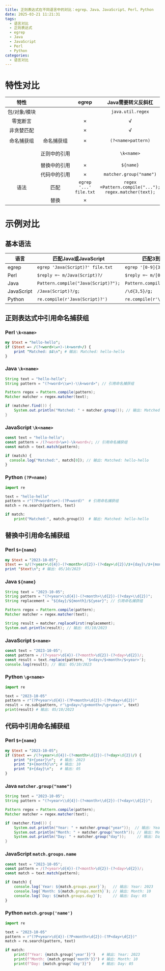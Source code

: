 ```yaml
---
title: 正则表达式在不同语言中的对比：egrep、Java、JavaScript、Perl、Python
date: 2025-03-21 11:21:31
tags:
  - 语言对比
  - 正则表达式
  - egrep
  - Java
  - JavaScript
  - Perl
  - Python
categories:
  - 语言对比
---
```

# 特性对比
| 特性 |  | egrep | Java需要转义反斜杠 | JavaScriptES2018开始支持 | Perl | Python |
| :---: | :---: | :---: | :---: | :---: | :---: | :---: |
| <span style="white-space: nowrap;">包/对象/模块</span> |  |  |  `java.util.regex` | RegExp |  | re |
| 零宽断言 |  | × | √ | √|√ | √|
| 非贪婪匹配 |  | × | √ | √| √|√ |
| 命名捕获组 | 命名捕获组 | × | `(?<name>pattern)` |`(?<name>pattern)` |`(?<name>pattern)` | `(?P<name>pattern)` |
| |  <span style="white-space: nowrap;">正则中的引用</span> | | `\k<name>` | `\k<name>`| <span style="white-space: nowrap;">`\k<name>` 或`\g{name}`</span> | `(?P=name)` |
| | 替换中的引用 | ×| `${name}` | `$<name>` | `\g<name>` | `\g<name>` |
| | 代码中的引用 | ×| `matcher.group("name")` | `match.groups.name` | `$+{name}` | `match.group('name')` |
| 语法 | 匹配 | <span style="white-space: nowrap;">`egrep '...' file.txt`</span> | <span style="white-space: nowrap;">`regex =Pattern.compile("...");`</span><br/>`regex.matcher(text);` | `/.../g` | `m/.../` | `re.compile(r'...')` |
| | 替换 | × |  | `text.replace(oldPattern,newPattern)` | `s/.../.../` | `re.sub(oldPattern,newPattern,text)` |


# 示例对比
## 基本语法
| 语言 | 匹配Java或JavaScript | 匹配3到5个数字 |
| --- | --- | --- |
| egrep | `egrep 'Java(Script)?' file.txt` | `egrep '[0-9]{3,5}' file.txt` |
| Perl | `$reply =~ m/Java(Script)?/` | `$reply =~ m/[0-9]{3,5}/` |
| Java | `Pattern.compile("Java(Script)?");` | `Pattern.compile("\\d{3,5}");` |
| JavaScript | `/Java(Script)?/g;` | `/\d{3,5}/g;` |
| Python | `re.compile(r'Java(Script)?')` | `re.compile(r'\d{3,5}')` |


## 正则表达式中引用命名捕获组
### Perl `\k<name>` 
```perl
my $text = "hello-hello";
if ($text =~ /(?<word>\w+)-\k<word>/) {
    print "Matched: $&\n"; # 输出: Matched: hello-hello
}
```

### Java `\k<name>`
```java
String text = "hello-hello";
String pattern = "(?<word>\\w+)-\\k<word>"; // 引用命名捕获组

Pattern regex = Pattern.compile(pattern);
Matcher matcher = regex.matcher(text);

if (matcher.find()) {
    System.out.println("Matched: " + matcher.group()); // 输出: Matched: hello-hello
}
```

### JavaScript `\k<name>`
```javascript
const text = "hello-hello";
const pattern = /(?<word>\w+)-\k<word>/; // 引用命名捕获组
const match = text.match(pattern);

if (match) {
  console.log("Matched:", match[0]); // 输出: Matched: hello-hello
}
```

### Python `(?P=name)`
```python
import re

text = "hello-hello"
pattern = r"(?P<word>\w+)-(?P=word)"  # 引用命名捕获组
match = re.search(pattern, text)

if match:
    print("Matched:", match.group())  # 输出: Matched: hello-hello
```

## 替换中引用命名捕获组
### Perl `$+{name}`
```perl
my $text = "2023-10-05";
$text =~ s/(?<year>\d{4})-(?<month>\d{2})-(?<day>\d{2})/$+{day}\/$+{month}\/$+{year}/;
print "$text\n"; # 输出: 05/10/2023
```

### Java `${name}`
```java
String text = "2023-10-05";
String pattern = "(?<year>\\d{4})-(?<month>\\d{2})-(?<day>\\d{2})";
String replacement = "${day}/${month}/${year}"; // 引用命名捕获组

Pattern regex = Pattern.compile(pattern);
Matcher matcher = regex.matcher(text);

String result = matcher.replaceFirst(replacement);
System.out.println(result); // 输出: 05/10/2023
```

### JavaScript `$<name>`
```javascript
const text = "2023-10-05";
const pattern = /(?<year>\d{4})-(?<month>\d{2})-(?<day>\d{2})/;
const result = text.replace(pattern, '$<day>/$<month>/$<year>');
console.log(result); // 输出: 05/10/2023
```

### Python `\g<name>`
```python
import re

text = "2023-10-05"
pattern = r"(?P<year>\d{4})-(?P<month>\d{2})-(?P<day>\d{2})"
result = re.sub(pattern, r'\g<day>/\g<month>/\g<year>', text)
print(result) # 输出: 05/10/2023
```

## 代码中引用命名捕获组
### Perl `$+{name}`
```perl
my $text = "2023-10-05";
if ($text =~ /(?<year>\d{4})-(?<month>\d{2})-(?<day>\d{2})/) {
    print "$+{year}\n";  # 输出: 2023
    print "$+{month}\n"; # 输出: 10
    print "$+{day}\n";   # 输出: 05
}
```

### Java `matcher.group("name")`
```java
String text = "2023-10-05";
String pattern = "(?<year>\\d{4})-(?<month>\\d{2})-(?<day>\\d{2})";

Pattern regex = Pattern.compile(pattern);
Matcher matcher = regex.matcher(text);

if (matcher.find()) {
    System.out.println("Year: " + matcher.group("year"));  // 输出: Year: 2023
    System.out.println("Month: " + matcher.group("month")); // 输出: Month: 10
    System.out.println("Day: " + matcher.group("day"));     // 输出: Day: 05
}
```

### JavaScript `match.groups.name`
```javascript
const text = "2023-10-05";
const pattern = /(?<year>\d{4})-(?<month>\d{2})-(?<day>\d{2})/;
const match = text.match(pattern);

if (match) {
    console.log(`Year: ${match.groups.year}`);   // 输出: Year: 2023
    console.log(`Month: ${match.groups.month}`); // 输出: Month: 10
    console.log(`Day: ${match.groups.day}`);     // 输出: Day: 05
}
```

### Python `match.group('name')`
```python
import re

text = "2023-10-05"
pattern = r"(?P<year>\d{4})-(?P<month>\d{2})-(?P<day>\d{2})"
match = re.search(pattern, text)

if match:
    print(f"Year: {match.group('year')}")   # 输出: Year: 2023
    print(f"Month: {match.group('month')}") # 输出: Month: 10
    print(f"Day: {match.group('day')}")     # 输出: Day: 05
```

